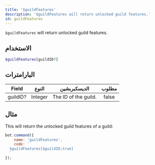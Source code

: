 ```yaml
---
title: '$guildFeatures'
description: '$guildFeatures will return unlocked guild features.'
id: guildFeatures
---
```


`$guildFeatures` will return unlocked guild features.

## الاستخدام

```php
$guildFeatures[guildID?]
```

## البارامترات

| Field    | النوع   | الديسكبربشين         | مطلوب |
| -------- | ------- | -------------------- |:-----:|
| guildID? | Integer | The ID of the guild. | false |

## مثال

This will return the unlocked guild features of a guild:

```javascript
bot.command({
    name: 'guildFeatures',
    code: `
  $guildFeatures[$guildID;true]
  `
});
```
